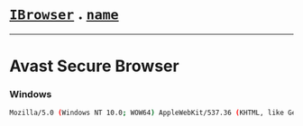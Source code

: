 # [`IBrowser`](/api/main/get-browser.md) . [`name`](../name.md)
---
# Avast Secure Browser

### Windows

```sh
Mozilla/5.0 (Windows NT 10.0; WOW64) AppleWebKit/537.36 (KHTML, like Gecko) Chrome/72.0.3626.121 Safari/537.36 Avast/72.0.1174.122
```